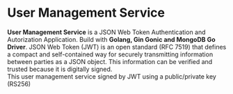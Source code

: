# User Management Service
<b>User Management Service</b> is a JSON Web Token Authentication and Autorization Application. Build with <b>Golang, Gin Gonic and MongoDB Go Driver</b>. JSON Web Token (JWT) is an open standard (RFC 7519) that defines a compact and self-contained way for securely transmitting information between parties as a JSON object. This information can be verified and trusted because it is digitally signed. 
<br>This user management service signed by JWT using a public/private key (RS256)
